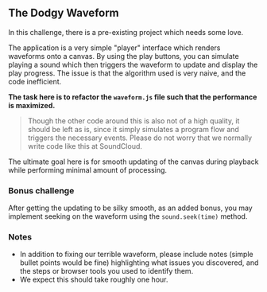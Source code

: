 ## The Dodgy Waveform

In this challenge, there is a pre-existing project which needs some love.

The application is a very simple "player" interface which renders waveforms onto a canvas. By using the play buttons, you can simulate playing a sound which then triggers the waveform to update and display the play progress. The issue is that the algorithm used is very naive, and the code inefficient.

**The task here is to refactor the `waveform.js` file such that the performance is maximized.**

> Though the other code around this is also not of a high quality, it should be left as is, since it simply simulates a program flow and triggers the necessary events. Please do not worry that we normally write code like this at SoundCloud.

The ultimate goal here is for smooth updating of the canvas during playback while performing minimal amount of processing.

### Bonus challenge

After getting the updating to be silky smooth, as an added bonus, you may implement seeking on the waveform using the `sound.seek(time)` method.

### Notes

- In addition to fixing our terrible waveform, please include notes (simple bullet points would be fine) highlighting what issues you discovered, and the steps or browser tools you used to identify them.
- We expect this should take roughly one hour.
